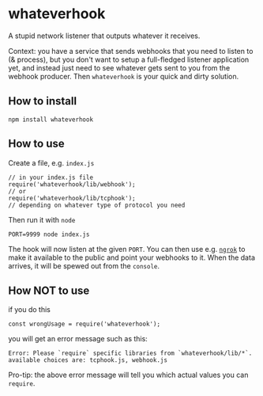 # whateverhook

A stupid network listener that outputs whatever it receives.

Context: you have a service that sends webhooks that you need to listen to (& process),
but you don't want to setup a full-fledged listener application yet, and instead just
need to see whatever gets sent to you from the webhook producer. Then `whateverhook`
is your quick and dirty solution.

## How to install

```
npm install whateverhook
```

## How to use

Create a file, e.g. `index.js`
```
// in your index.js file
require('whateverhook/lib/webhook');
// or
require('whateverhook/lib/tcphook');
// depending on whatever type of protocol you need
```

Then run it with `node`
```
PORT=9999 node index.js
```

The hook will now listen at the given `PORT`. You can then use e.g. [`ngrok`](https://ngrok.com/) to
make it available to the public and point your webhooks to it. When the data arrives, it will be spewed out from the `console`.

## How NOT to use

if you do this
```
const wrongUsage = require('whateverhook');
```
you will get an error message such as this:
```
Error: Please `require` specific libraries from `whateverhook/lib/*`. available choices are: tcphook.js, webhook.js
```
Pro-tip: the above error message will tell you which actual values you can `require`.
